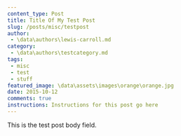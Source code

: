 ```yaml
---
content_type: Post
title: Title Of My Test Post
slug: /posts/misc/testpost
author:
 - \data\authors\lewis-carroll.md
category:
 - \data\authors\testcategory.md
tags:
 - misc
 - test
 - stuff
featured_image: \data\assets\images\orange\orange.jpg
date: 2015-10-12
comments: true
instructions: Instructions for this post go here
---
```


This is the test post body field.